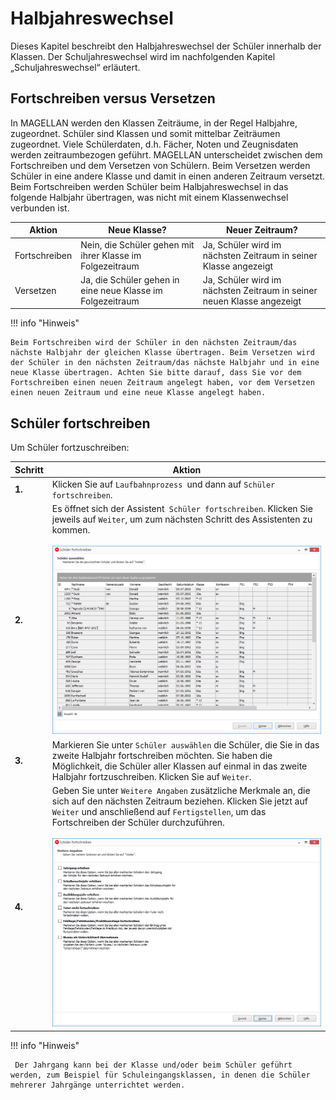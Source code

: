 # Halbjahreswechsel

Dieses Kapitel beschreibt den Halbjahreswechsel der Schüler innerhalb der Klassen. Der Schuljahreswechsel wird im nachfolgenden Kapitel „Schuljahreswechsel“ erläutert.

## Fortschreiben versus Versetzen

In MAGELLAN werden den Klassen Zeiträume, in der Regel Halbjahre, zugeordnet. Schüler sind Klassen und somit mittelbar Zeiträumen zugeordnet. Viele Schülerdaten, d.h. Fächer, Noten und Zeugnisdaten werden zeitraumbezogen geführt. MAGELLAN unterscheidet zwischen dem Fortschreiben und dem Versetzen von Schülern. Beim Versetzen werden Schüler in eine andere Klasse und damit in einen anderen Zeitraum versetzt. Beim Fortschreiben werden Schüler beim Halbjahreswechsel in das folgende Halbjahr übertragen, was nicht mit einem Klassenwechsel verbunden ist. 

Aktion|Neue Klasse? |Neuer Zeitraum?
--|--|--
Fortschreiben|Nein, die Schüler gehen mit ihrer Klasse im Folgezeitraum|Ja, Schüler wird im nächsten Zeitraum in seiner Klasse angezeigt
Versetzen|Ja, die Schüler gehen in eine neue Klasse im Folgezeitraum|Ja, Schüler wird im nächsten Zeitraum in seiner neuen Klasse angezeigt

!!! info "Hinweis"

	Beim Fortschreiben wird der Schüler in den nächsten Zeitraum/das nächste Halbjahr der gleichen Klasse übertragen. Beim Versetzen wird der Schüler in den nächsten Zeitraum/das nächste Halbjahr und in eine neue Klasse übertragen. Achten Sie bitte darauf, dass Sie vor dem Fortschreiben einen neuen Zeitraum angelegt haben, vor dem Versetzen einen neuen Zeitraum und eine neue Klasse angelegt haben.

## Schüler fortschreiben

Um Schüler fortzuschreiben:

Schritt|Aktion
--|--
**1.**|Klicken Sie auf `Laufbahnprozess `und dann auf `Schüler fortschreiben`. 
**2.**|Es öffnet sich der Assistent` Schüler fortschreiben`. Klicken Sie jeweils auf `Weiter`, um zum nächsten Schritt des Assistenten zu kommen.<br/><br/>![Dialog „Schüler fortschreiben](../assets/images/halbjahreswechsel/halbjahreswechsel.png) 
**3.**|Markieren Sie unter `Schüler auswählen` die Schüler, die Sie in das zweite Halbjahr fortschreiben möchten. Sie haben die Möglichkeit, die Schüler aller Klassen auf einmal in das zweite Halbjahr fortzuschreiben. Klicken Sie auf `Weiter`.
**4.**|Geben Sie unter `Weitere Angaben` zusätzliche Merkmale an, die sich auf den nächsten Zeitraum beziehen. Klicken Sie jetzt auf `Weiter` und anschließend auf `Fertigstellen`, um das Fortschreiben der Schüler durchzuführen.<br/><br/>![Beim Fortschreiben zwischen den Halbjahren können diese Angaben optional erhöht werden](../assets/images/halbjahreswechsel/halbjahreswechsel2.png)

!!! info "Hinweis"

	 Der Jahrgang kann bei der Klasse und/oder beim Schüler geführt werden, zum Beispiel für Schuleingangsklassen, in denen die Schüler mehrerer Jahrgänge unterrichtet werden.

